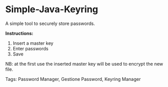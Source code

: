 # Simple-Java-Keyring
A simple tool to securely store passwords.

**Instructions:**

1. Insert a master key
2. Enter passwords
3. Save

NB: at the first use the inserted master key will be used to encrypt the new file.

Tags: Password Manager, Gestione Password, Keyring Manager
